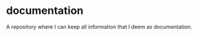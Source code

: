 documentation
=============

A repository where I can keep all information that I deem as documentation.